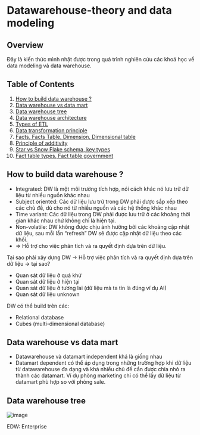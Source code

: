 # Datawarehouse-theory and data modeling

## Overview

Đây là kiến thức mình nhặt được trong quá trình nghiên cứu các khoá học về data modeling và data warehouse.

## Table of Contents

1. [How to build data warehouse ?](#how-to-build-data-warehouse)
2. [Data warehouse vs data mart](#data-warehouse-vs-data-mart)
3. [Data warehouse tree](#data-warehouse-tree)
4. [Data warehouse architecture](#data-warehouse-architecture)
5. [Types of ETL](#types-of-etl)
6. [Data transformation principle](#data-transformation-principle)
7. [Facts, Facts Table, Dimension, Dimensional table](#facts-facts-table-dimension-dimensional-table)
8. [Principle of additivity](#principle-of-additivity)
9. [Star vs Snow Flake schema, key types](#star-vs-snow-flake-schema-key-types)
10. [Fact table types, Fact table government](#fact-table-types-fact-table-government)

## How to build data warehouse ?

- Integrated: DW là một môi trường tích hợp, nói cách khác nó lưu trữ dữ liệu từ nhiều nguồn khác nhau
- Subject oriented: Các dữ liệu lưu trữ trong DW phải được sắp xếp theo các chủ đề, dù cho nó từ nhiều nguồn và các hệ thống khác nhau
- Time variant: Các dữ liệu trong DW phải được lưu trữ ở các khoảng thời gian khác nhau chứ không chỉ là hiện tại.
- Non-volatile: DW không được chịu ảnh hưởng bởi các khoảng cập nhật dữ liệu, sau mỗi lần “refresh” DW sẽ được cập nhật dữ liệu theo các khối.
- ⇒ Hỗ trợ cho việc phân tích và ra quyết định dựa trên dữ liệu.

Tại sao phải xây dựng DW → Hỗ trợ việc phân tích và ra quyết định dựa trên dữ liệu → tại sao?

- Quan sát dữ liệu ở quá khứ
- Quan sát dữ liệu ở hiện tại
- Quan sát dữ liệu ở tương lai (dữ liệu mà ta tin là đúng ví dụ AI)
- Quan sát dữ liệu unknown

DW có thể build trên các:

- Relational database
- Cubes (multi-dimensional database)

## Data warehouse vs data mart

- Datawarehouse và datamart independent khá là giống nhau
- Datamart dependent có thể áp dụng trong những trường hợp khi dữ liệu từ datawarehouse đa dạng và khá nhiều chủ đề cần được chia nhỏ ra thành các datamart. Ví dụ phòng marketing chỉ có thể lấy dữ liệu từ datamart phù hợp so với phòng sale.

## Data warehouse tree
![image](https://github.com/user-attachments/assets/c47e900a-7594-4c8a-b019-67fc9d9520d9)

EDW: Enterprise
